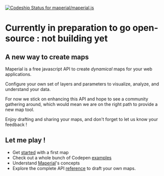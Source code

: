 [ ![Codeship Status for maperial/maperial.js](https://codeship.com/projects/6fc738c0-e418-0132-19f9-16773c71d38d/status?branch=master)](https://codeship.com/projects/81785)

# Currently in preparation to go open-source : not building yet

## A new way to create maps

Maperial is a free javascript API to create *dynamical* maps for your web
applications.

Configure your own set of layers and parameters to visualize, analyze, and understand your data.

For now we stick on enhancing this API and hope to see a community
gathering around, which would mean we are on the right path to provide a new
map tool.

Enjoy drafting and sharing your maps, and don't forget
to let us know your feedback !

## Let me play !
- Get [started](http://maperial.github.io/getting-started/) with a first map
- Check out a whole bunch of Codepen [examples](http://codepen.io/chrisdugne/)
- Understand [Maperial](http://maperial.github.io/concepts/)'s concepts
- Explore the complete API [reference](http://maperial.github.io/documentation/)
to draft your own maps.
